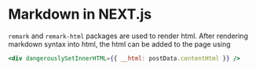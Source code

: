 # Markdown in NEXT.js
`remark` and `remark-html` packages are used to render html.
After rendering markdown syntax into html, the html can be added to the page using
```jsx
<div dangerouslySetInnerHTML={{ __html: postData.contentHtml }} />
```
